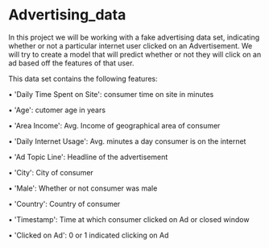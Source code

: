 # Advertising_data
In this project we will be working with a fake advertising data set, indicating whether or not a particular internet user clicked on an Advertisement. We will try to create a model that will predict whether or not they will click on an ad based off the features of that user.


This data set contains the following features:

• 'Daily Time Spent on Site': consumer time on site in minutes

• 'Age': cutomer age in years

• 'Area Income': Avg. Income of geographical area of consumer

• 'Daily Internet Usage': Avg. minutes a day consumer is on the internet

• 'Ad Topic Line': Headline of the advertisement

• 'City': City of consumer

• 'Male': Whether or not consumer was male

• 'Country': Country of consumer

• 'Timestamp': Time at which consumer clicked on Ad or closed window

• 'Clicked on Ad': 0 or 1 indicated clicking on Ad
